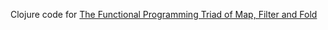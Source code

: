 Clojure code for [The Functional Programming Triad of Map, Filter and Fold](https://www.slideshare.net/pjschwarz/the-functional-programming-triad-of-map-filter-and-fold)